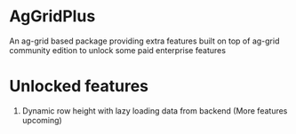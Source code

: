 # AgGridPlus
An ag-grid based package providing extra features built on top of ag-grid community edition to unlock some paid enterprise features

# Unlocked features
1. Dynamic row height with lazy loading data from backend
(More features upcoming)